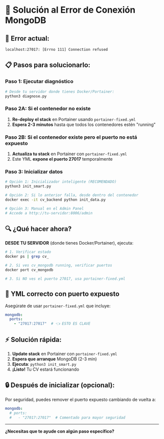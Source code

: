 # 🔧 Solución al Error de Conexión MongoDB

## 🚨 Error actual:
```
localhost:27017: [Errno 111] Connection refused
```

## 📋 Pasos para solucionarlo:

### **Paso 1: Ejecutar diagnóstico**
```bash
# Desde tu servidor donde tienes Docker/Portainer:
python3 diagnose.py
```

### **Paso 2A: Si el contenedor no existe**
1. **Re-deploy el stack** en Portainer usando `portainer-fixed.yml`
2. **Espera 2-3 minutos** hasta que todos los contenedores estén "running"

### **Paso 2B: Si el contenedor existe pero el puerto no está expuesto**
1. **Actualiza tu stack** en Portainer con `portainer-fixed.yml`
2. Este YML **expone el puerto 27017** temporalmente

### **Paso 3: Inicializar datos**
```bash
# Opción 1: Inicializador inteligente (RECOMENDADO)
python3 init_smart.py

# Opción 2: Si lo anterior falla, desde dentro del contenedor
docker exec -it cv_backend python init_data.py

# Opción 3: Manual en el Admin Panel
# Accede a http://tu-servidor:8006/admin
```

## 🔍 **¿Qué hacer ahora?**

**DESDE TU SERVIDOR** (donde tienes Docker/Portainer), ejecuta:

```bash
# 1. Verificar estado
docker ps | grep cv_

# 2. Si ves cv_mongodb running, verificar puertos
docker port cv_mongodb

# 3. Si NO ves el puerto 27017, usa portainer-fixed.yml
```

## 📝 **YML correcto con puerto expuesto**

Asegúrate de usar `portainer-fixed.yml` que incluye:
```yaml
mongodb:
  ports:
    - "27017:27017"  # 👈 ESTO ES CLAVE
```

## ⚡ **Solución rápida:**

1. **Update stack** en Portainer con `portainer-fixed.yml`
2. **Espera que arranque** MongoDB (2-3 min)
3. **Ejecuta**: `python3 init_smart.py`
4. **¡Listo!** Tu CV estará funcionando

## 🔒 **Después de inicializar (opcional):**

Por seguridad, puedes remover el puerto expuesto cambiando de vuelta a:
```yaml
mongodb:
  # ports:
  #   - "27017:27017"  # Comentado para mayor seguridad
```

---

**¿Necesitas que te ayude con algún paso específico?**
